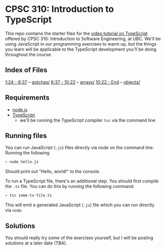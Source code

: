 # CPSC 310: Introduction to TypeScript

This repo contains the starter files for the [video tutorial on TypeScript](https://www.youtube.com/watch?v=DMIZ9Oto-6s)
offered by CPSC 310: Introduction to Software Engineering, at UBC. We'll be using JavaScript in our programming exercises
to warm up, but the things you learn will be applicable to the TypeScript development you'll be doing throughout the course.

## Index of Files

[1:24 - 6:37](https://youtu.be/DMIZ9Oto-6s?t=83) – [gotchas/](https://github.com/jyoo980/intro-to-ts/tree/master/gotchas)
[6:37 - 10:22](https://youtu.be/DMIZ9Oto-6s?t=397) – [arrays/](https://github.com/jyoo980/intro-to-ts/tree/master/arrays)
[10:22 - End](https://youtu.be/DMIZ9Oto-6s?t=620) – [objects/](https://github.com/jyoo980/intro-to-ts/tree/master/objects)

## Requirements
* [node.js](https://nodejs.org/en/)
* [TypeScript](https://www.typescriptlang.org/download)
  * we'll be running the TypeScript compiler `tsc` via the command line

## Running files

You can run JavaScript (`.js`) files directly via node on the command line. Running the following

```sh
> node hello.js
```

Should print out "Hello, world!" to the console.

To run a TypeScript file, there's an additional step. You should first compile the `.ts` file. You
can do this by running the following command:

```sh
> tsc some-ts-file.ts
```

This will emit a generated JavaScript (`.js`) file which you can run directly via `node`.

## Solutions

You should really try some of the exercises yourself, but I will be posting solutions at a later date (TBA).
